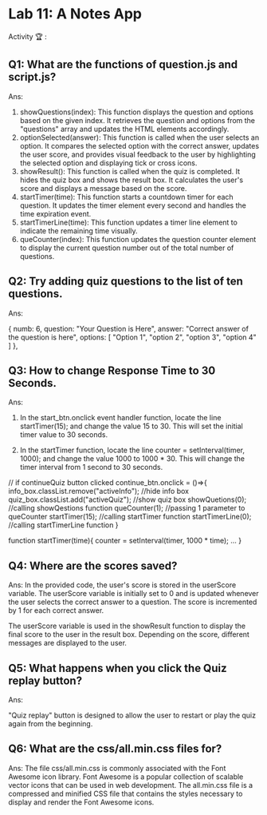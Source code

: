 # Lab 11: A Notes App

Activity 🏆 :
## Q1: What are the functions of question.js and script.js?
Ans:

1. showQuestions(index): This function displays the question and options based on the given index. It retrieves the question and options from the "questions" array and updates the HTML elements accordingly.
2. optionSelected(answer): This function is called when the user selects an option. It compares the selected option with the correct answer, updates the user score, and provides visual feedback to the user by highlighting the selected option and displaying tick or cross icons.
3. showResult(): This function is called when the quiz is completed. It hides the quiz box and shows the result box. It calculates the user's score and displays a message based on the score.
4. startTimer(time): This function starts a countdown timer for each question. It updates the timer element every second and handles the time expiration event.
5. startTimerLine(time): This function updates a timer line element to indicate the remaining time visually.
6. queCounter(index): This function updates the question counter element to display the current question number out of the total number of questions.

## Q2: Try adding quiz questions to the list of ten questions.
Ans:

{
numb: 6,
    question: "Your Question is Here",
    answer: "Correct answer of the question is here",
    options: [
      "Option 1",
      "option 2",
      "option 3",
      "option 4"
    ]
},

## Q3: How to change Response Time to 30 Seconds.
Ans:

1. In the start_btn.onclick event handler function, locate the line startTimer(15); and change the value 15 to 30. This will set the initial timer value to 30 seconds.

2. In the startTimer function, locate the line counter = setInterval(timer, 1000); and change the value 1000 to 1000 * 30. This will change the timer interval from 1 second to 30 seconds.

// if continueQuiz button clicked
continue_btn.onclick = ()=>{
    info_box.classList.remove("activeInfo"); //hide info box
    quiz_box.classList.add("activeQuiz"); //show quiz box
    showQuetions(0); //calling showQestions function
    queCounter(1); //passing 1 parameter to queCounter
    startTimer(15); //calling startTimer function
    startTimerLine(0); //calling startTimerLine function
}

function startTimer(time){
    counter = setInterval(timer, 1000 * time);
... }

## Q4: Where are the scores saved?
Ans:
In the provided code, the user's score is stored in the userScore variable. The userScore variable is initially set to 0 and is updated whenever the user selects the correct answer to a question. The score is incremented by 1 for each correct answer.

The userScore variable is used in the showResult function to display the final score to the user in the result box. Depending on the score, different messages are displayed to the user.
   
## Q5: What happens when you click the Quiz replay button?
Ans:

"Quiz replay" button is designed to allow the user to restart or play the quiz again from the beginning. 

## Q6: What are the css/all.min.css files for?
Ans:
The file css/all.min.css is commonly associated with the Font Awesome icon library. Font Awesome is a popular collection of scalable vector icons that can be used in web development. The all.min.css file is a compressed and minified CSS file that contains the styles necessary to display and render the Font Awesome icons.

<!--
            JavaScript adv: Lab 8
            Group:
            1. Name: SITI DZIN NORSYAFIKA BINTI MOHD ISA, Matrix No: SX220330ECJHS04, Github ID: dzinsyafika97
            2. Name: MOHAMED HARIS BIN MOHAMED MAZLAN, Matrix No: SX221954ECJHF04, Github ID: harismazlan
            3. Name: EL INSYIRAAH FATHIN BINTI AMIRUDDIN, Matrix No: SX22034ECJHS04, Github ID: elleamyr
            4. Name: MUHAMMAD FAIZ FITRI BIN MOHD NOH, Matrix No: SX220354ECJHS04, Github ID: AshuraRin
-->